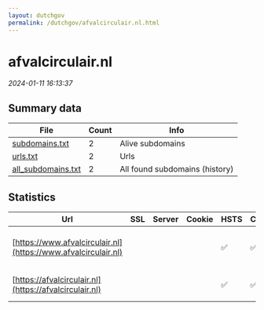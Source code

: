 ```yaml
---
layout: dutchgov
permalink: /dutchgov/afvalcirculair.nl.html
---
```



# afvalcirculair.nl
*2024-01-11 16:13:37*
## Summary data


| File       | Count | Info |
|------------|-------|------|
|[subdomains.txt](/data/afvalcirculair.nl/subdomains.txt)|2|Alive subdomains|
|[urls.txt](/data/afvalcirculair.nl/urls.txt)|2|Urls|
|[all_subdomains.txt](/data/afvalcirculair.nl/all_subdomains.txt)|2|All found subdomains (history)|


## Statistics


| Url | SSL | Server | Cookie | HSTS | CSP | XFO | XXP | RP | Tech |Title |
|------------|-------|------|------|------|------|------|------|------|------|------|
|[https://www.afvalcirculair.nl](https://www.afvalcirculair.nl)| || |:white_check_mark: | :white_check_mark:| :white_check_mark: | :white_check_mark: | :white_check_mark: |HSTS Microsoft ASP.NET:-|Home - Afval Cir...|
|[https://afvalcirculair.nl](https://afvalcirculair.nl)| || |:white_check_mark: | :white_check_mark:| :white_check_mark: | :white_check_mark: | :white_check_mark: |HSTS Microsoft ASP.NET:-|Object moved|